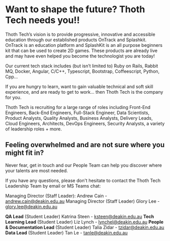# Want to shape the future? Thoth Tech needs you!!

Thoth Tech’s vision is to provide progressive, innovative and accessible education through our established products OnTrack and Splashkit. OnTrack is an education platform and SplashKit is an all purpose beginners kit that can be used to create 2D games. These products are already live and may have even helped you become the technologist you are today!

Our current tech stack includes (but isn’t limited to)  Ruby on Rails, Rabbit MQ, Docker, Angular, C/C++, Typescript, Bootstrap, Coffeescript, Python, Cpp…

If you are hungry to learn, want to gain valuable technical and soft skill experience, and are ready to get to work… then Thoth Tech is the company for you.

Thoth Tech is recruiting for a large range of roles including Front-End Engineers, Back-End Engineers, Full-Stack Engineer, Data Scientists, Product Analysts, Quality Analysts, Business Analysts, Delivery Leads, Cloud Engineers, Architects, DevOps Engineers, Security Analysts, a variety of leadership roles + more.

## Feeling overwhelmed and are not sure where you might fit in? 

Never fear, get in touch and our People Team can help you discover where your talents are most needed.

If you have any questions, please don't hesitate to contact the Thoth Tech Leadership Team by email or MS Teams chat:

Managing Director (Staff Leader): Andrew Cain - andrew.cain@deakin.edu.au
Managing Director (Staff Leader) Glory Lee - glory.lee@deakin.edu.au

**QA Lead** (Student Leader) Katrina Steen - ksteen@deakin.edu.au
**Tech Learning Lead** (Student Leader) Liz Lynch - lynchel@deakin.edu.au
**People & Documentation Lead** (Student Leader) Talia Zidar - tzidar@deakin.edu.au
**Data Lead** (Student Leader) Tan Le - tanle@deakin.edu.au



